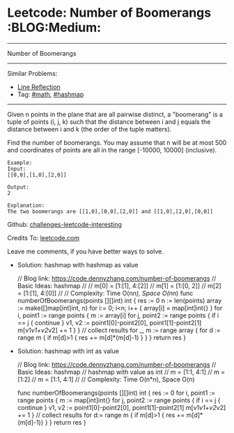 # Leetcode: Number of Boomerangs     :BLOG:Medium:


---

Number of Boomerangs  

---

Similar Problems:  
-   [Line Reflection](https://code.dennyzhang.com/line-reflection)
-   Tag: [#math](https://code.dennyzhang.com/tag/math), [#hashmap](https://code.dennyzhang.com/tag/hashmap)

---

Given n points in the plane that are all pairwise distinct, a "boomerang" is a tuple of points (i, j, k) such that the distance between i and j equals the distance between i and k (the order of the tuple matters).  

Find the number of boomerangs. You may assume that n will be at most 500 and coordinates of points are all in the range [-10000, 10000] (inclusive).  

    Example:
    Input:
    [[0,0],[1,0],[2,0]]
    
    Output:
    2
    
    Explanation:
    The two boomerangs are [[1,0],[0,0],[2,0]] and [[1,0],[2,0],[0,0]]

Github: [challenges-leetcode-interesting](https://github.com/DennyZhang/challenges-leetcode-interesting/tree/master/number-of-boomerangs)  

Credits To: [leetcode.com](https://leetcode.com/problems/number-of-boomerangs/description/)  

Leave me comments, if you have better ways to solve.  

-   Solution: hashmap with hashmap as value

    // Blog link: https://code.dennyzhang.com/number-of-boomerangs
    // Basic Ideas: hashmap
    //
    // m[0] = [1:[1], 4:[2]]
    // m[1] = [1:[0, 2]]
    // m[2] = [1:[1], 4:[0]]
    //
    // Complexity: Time O(n*n), Space O(n*n)
    func numberOfBoomerangs(points [][]int) int {
      res := 0
      n := len(points)
      array := make([]map[int]int, n)
      for i:= 0; i<n; i++ { array[i] = map[int]int{} }
      for i, point1 := range points {
        m := array[i]
        for j, point2 := range points {
          if i == j { continue }
          v1, v2 := point1[0]-point2[0], point1[1]-point2[1]
          m[v1*v1+v2*v2] += 1
        }
      }
      // collect results
      for _, m := range array {
        for d := range m {
          if m[d]>1 {
            res += m[d]*(m[d]-1)
          }
        }
      }
      return res
    }

-   Solution: hashmap with int as value

    // Blog link: https://code.dennyzhang.com/number-of-boomerangs
    // Basic Ideas: hashmap
    //    hashmap with value as int
    // m = [1:1, 4:1]
    // m = [1:2]
    // m = [1:1, 4:1]
    //
    // Complexity: Time O(n*n), Space O(n)
    
    func numberOfBoomerangs(points [][]int) int {
      res := 0
      for i, point1 := range points {
        m := map[int]int{}
        for j, point2 := range points {
          if i == j { continue }
          v1, v2 := point1[0]-point2[0], point1[1]-point2[1]
          m[v1*v1+v2*v2] += 1
        }
        // collect results
        for d:= range m {
            if m[d]>1 { res += m[d]*(m[d]-1)}
        }
      }
      return res
    }